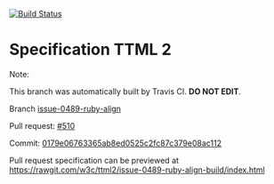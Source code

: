 [![Build Status](https://travis-ci.org/w3c/ttml2.svg?branch=issue-0489-ruby-align)](https://travis-ci.org/w3c/ttml2)


# Specification TTML 2


Note:


This branch was automatically built by Travis CI. <b>DO NOT EDIT</b>.


 Branch [issue-0489-ruby-align](https://github.com/w3c/ttml2/tree/issue-0489-ruby-align)


 Pull request: [#510](https://github.com/w3c/ttml2/pull/510)


 Commit: [0179e06763365ab8ed0525c2fc87c379e08ac112](https://github.com/w3c/ttml2/commit/0179e06763365ab8ed0525c2fc87c379e08ac112)

Pull request specification can be previewed at https://rawgit.com/w3c/ttml2/issue-0489-ruby-align-build/index.html



